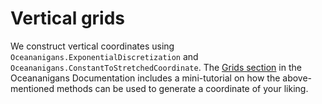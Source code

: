 # Vertical grids

We construct vertical coordinates using `Oceananigans.ExponentialDiscretization` and
`Oceananigans.ConstantToStretchedCoordinate`. The 
[Grids section](https://clima.github.io/OceananigansDocumentation/dev/grids/#Coordinate-helper-utilities)
in the Oceananigans Documentation includes a mini-tutorial on how the above-mentioned methods
can be used to generate a coordinate of your liking.
